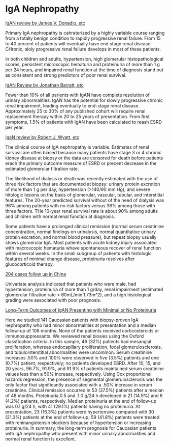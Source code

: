 # IgA Nephropathy

[IgAN review by James V. Donadio, etc](https://pedclerk.uchicago.edu/sites/pedclerk.uchicago.edu/files/uploads/NEJMra020109.pdf)

Primary IgA nephropathy is cahraterized by a highly variable course ranging from a totally benign condition to rapidly progressive renal failure. From 15 to 40 percent of patients will eventually have end stage renal disease. CHronic, sloly progressive renal failure develops in most of these patients.

In both children and adults, hypertension, high glomerular histopathological scores, persistent microscopic hematuria and proteinuria of more than 1 g per 24 hours, and impaired renal function at the time of diagnosis stand out as consistent and strong predictors of poor renal survival.

[IgAN Review by Jonathan Barratt, etc](https://jasn.asnjournals.org/content/jnephrol/16/7/2088.full.pdf)

Fewer than 10% of all parients with IgAN have complete resolution of urinary abnormalities. IgAN has the potential for slowly progressive chronic renal impairment, leading eventually to end-stage renal disease. Approximately 25 to 30% of any published cohort will require renal replacement therapy within 20 to 25 years of presentation. From first symptoms, 1.5% of patients with IgAN have been calculated to reash ESRD per year.

[IgaN review by Robert J. Wyatt, etc](http://www.luigigreco.info/public/60/IgANefrop.pdf)

The clinical course of IgA nephropathy is variable. Estimates of renal survival are often biased because many patients have stage 3 or 4 chronic kidney disease at biopsy or the data are censored for death before patients erach the primary outcome measure of ESRD or precent decrease in the estimated glomerular filtration rate.

The likelihood of dialysis or death was recently estimated with the use of three risk factors that are documented at biopsy: urinary protein excretion of more than 1 g per day, hypertension (>140/90 mm Hg), and severe hitologic lesions on the basis of glomerular, vascular, tubular, and interstitial features. The 20-year predicted survival without of the need of dialysis was 96% among patients with no risk factors versus 36% among those with three factors. THe 10-year renal survival rate is about 90% among adults and children with normal renal function at diagnosis.

Some patients have a prolonged clinical remission (normal serum creatinine concentration, normal findings on urinalysis, normal quantitative urinary protein excretion, and normal blood preasure), but repeat biopsy usually shows glomerular IgA. Most patients with acute kidney injury associated with macroscopic hematuria whave spontaneous recover of renal function within several weeks. In the small subgroup of patients with histologic features of minimal change disease, proteinuria resolves after glucocorticoid therapy.

[204 cases follow up in China](https://onlinelibrary.wiley.com/doi/abs/10.1111/j.1440-1797.2007.00898.x)

Univariate analysis indicated that patients who were male, had hypertension, proteinuria of more than 1 g/day, renal impairment (estimated glomerular filtration rate < 60mL/min.1.73m^2), and a high histological grading were associated with poor prognosis.

[Long-Term Outcomes of IgAN Presenting with Minimal or No Proteinuria](https://jasn.asnjournals.org/content/23/10/1753?ijkey=927c74ba4ade53cc28303714ac4005be62647bcc&keytype2=tf_ipsecsha)

Here we studied 141 Caucasian patients with biopsy-proven IgA nephropathy who had minor abnormalities at presentation and a median follow-up of 108 months. None of the patients received corticosteroids or immunosuppressants. We reviewed renal biosies using the Oxford classfication criteria. In this sample, 46 (32%) patients had
mesangial proliferation, whereas endocapillary proliferation, focal glomerulosclerosis, and tubulointerstitial
abnormalities were uncommon. Serum creatinine increases .50% and .100% were observed in five (3.5%)
patients and one (0.7%) patient, respectively; no patients developed ESRD. After 10, 15, and 20 years, 96.7%,
91.9%, and 91.9% of patients maintained serum creatinine values less than a 50% increase, respectively.
Using Cox proportional hazards regression, the presence of segmental glomerulosclerosis was the only
factor that significantly associated with a .50% increase in serum creatinine. Clinical remission occurred
in 53 (37.5%) patients after a median of 48 months. Proteinuria.0.5 and .1.0 g/24 h developed in 21
(14.9%) and 6 (4.2%) patients, respectively. Median proteinuria at the end of follow-up was 0.1 g/24 h,
with 41 (29.1%) patients having no proteinuria. At presentation, 23 (16.3%) patients were hypertensive
compared with 30 (21.3%) patients at the end of follow-up; 59 (41.8%) patients were treated with reninangiotensin blockers because of hypertension or increasing proteinuria. In summary, the long-term prognosis for Caucasian patients with IgA nephropathy who present with minor urinary abnormalities and
normal renal function is excellent.

